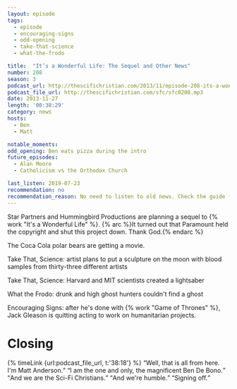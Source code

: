 ```yaml
---
layout: episode
tags:
  - episode
  - encouraging-signs
  - odd-opening
  - take-that-science
  - what-the-frodo

title:  "It’s a Wonderful Life: The Sequel and Other News"
number: 208
season: 3
podcast_url: http://thescifichristian.com/2013/11/episode-208-its-a-wonderful-life-the-sequel-and-other-news/
podcast_file_url: http://thescifichristian.com/sfc/sfc0208.mp3
date: 2013-11-27
length: '00:38:29'
category: news
hosts:
  - Ben
  - Matt

notable_moments:
odd_opening: Ben eats pizza during the intro
future_episodes:
  - Alan Moore 
  - Catholicism vs the Orthodox Church

last_listen: 2019-07-23
recommendation: no
recommendation_reason: No need to listen to old news. Check the guide for what's interesting in hindsight.
---
```

Star Partners and Hummingbird Productions are planning a sequel to {% work "It's a Wonderful Life" %}. {% arc %}It turned out that Paramount held the copyright and shut this project down. Thank God.{% endarc %}

The Coca Cola polar bears are getting a movie.

Take That, Science: artist plans to put a sculpture on the moon with blood samples from thirty-three different artists

Take That, Science: Harvard and MIT scientists created a lightsaber

What the Frodo: drunk and high ghost hunters couldn't find a ghost

Encouraging Signs: after he's done with {% work "Game of Thrones" %}, Jack Gleason is quitting acting to work on humanitarian projects.



# Closing

<div class="quote">
  {% timeLink {url:podcast_file_url, t:'38:18'} %}
  <q class="matt">Well, that is all from here. I'm Matt Anderson.</q>
  <q class="ben">I am the one and only, the magnificent Ben De Bono.</q>
  <q class="matt">And we are the Sci-Fi Christians.</q>
  <q class="ben">And we're humble.</q>
  <q class="matt">Signing off.</q>
</div>